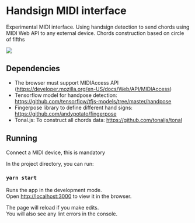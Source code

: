 # Handsign MIDI interface

Experimental MIDI interface. Using handsign detection to send chords using MIDI Web API to any external device. Chords construction based on circle of fifths

![](https://ex-reality.s3.amazonaws.com/screenshot.png)

## Dependencies

+ The browser must support MIDIAccess API (https://developer.mozilla.org/en-US/docs/Web/API/MIDIAccess)
+ Tensorflow model for handpose detection: https://github.com/tensorflow/tfjs-models/tree/master/handpose
+ Fingerpose library to define different hand signs: https://github.com/andypotato/fingerpose
+ Tonal.js: To construct all chords data: https://github.com/tonaljs/tonal

## Running

Connect a MIDI device, this is mandatory

In the project directory, you can run:

### `yarn start`

Runs the app in the development mode.\
Open [http://localhost:3000](http://localhost:3000) to view it in the browser.

The page will reload if you make edits.\
You will also see any lint errors in the console.

